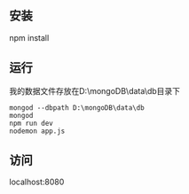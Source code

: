## 安装
npm install
## 运行
  我的数据文件存放在D:\mongoDB\data\db目录下
 ``` 
 mongod --dbpath D:\mongoDB\data\db 
 mongod 
 npm run dev
 nodemon app.js
```
## 访问
localhost:8080
